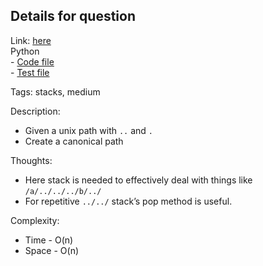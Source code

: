 ## Details for question

Link: [here](https://leetcode.com/problems/simplify-path/description/?envType=study-plan-v2&envId=top-interview-150) <br>
Python  
    - [Code file](py/lc71.py)  
    - [Test file](py/lc71_test.py)

Tags: stacks, medium

Description:

- Given a unix path with `..` and `.`
- Create a canonical path

Thoughts:

- Here stack is needed to effectively deal with things like `/a/../../../b/../`
- For repetitive `../../` stack’s pop method is useful.

Complexity:

- Time - O(n)
- Space - O(n)
